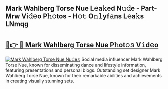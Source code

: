## Mark Wahlberg Torse Nue L𝚎a𝚔ed N𝚞𝚍e - Part-Mrw Vi𝚍𝚎o P𝚑𝚘tos - H𝚘𝚝 O𝚗𝚕yf𝚊ns L𝚎a𝚔s LNmqg

# <h2><a href="http://kfd2fsb.oniu.top/?m=Mark+Wahlberg+Torse+Nue">🔗👉 🔴 Mark Wahlberg Torse Nue P𝚑ot𝚘𝚜 V𝚒d𝚎o</a></h2>

[![Mark Wahlberg Torse Nue Nu𝚍e𝚜](https://i.imgur.com/0qMVB7G.gif)](http://kfd2fsb.oniu.top/?m=Mark+Wahlberg+Torse+Nue)
Social media influencer Mark Wahlberg Torse Nue, known for disseminating dance and lifestyle information, featuring presentations and personal blogs. Outstanding set designer Mark Wahlberg Torse Nue, known for their remarkable abilities and achievements in creating visually stunning sets.  
